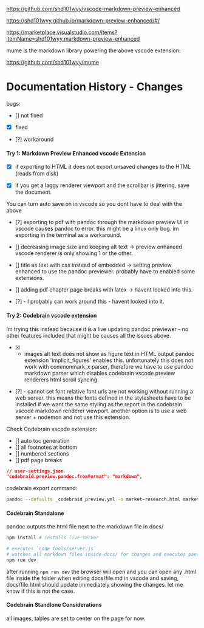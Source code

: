 https://github.com/shd101wyy/vscode-markdown-preview-enhanced

https://shd101wyy.github.io/markdown-preview-enhanced/#/

https://marketplace.visualstudio.com/items?itemName=shd101wyy.markdown-preview-enhanced

mume is the markdown library powering the above vscode extension:

https://github.com/shd101wyy/mume

# Documentation History - Changes

bugs:

- [] not fixed
- [x] fixed
- [?] workaround

#### Try 1: Markdown Preview Enhanced vscode Extension

- [x] if exporting to HTML it does not export unsaved changes to the HTML (reads from disk)

- [x] if you get a laggy renderer viewport and the scrollbar is jittering, save the document.

You can turn auto save on in vscode so you dont have to deal with the above

- [?] exporting to pdf with pandoc through the markdown preview UI in vscode causes pandoc to error. this might be a linux only bug. im exporting in the terminal as a workaround.

- [] decreasing image size and keeping alt text -> preview enhanced vscode renderer is only showing 1 or the other.

- [] title as text with css instead of embedded -> setting preview enhanced to use the pandoc previewer. probably have to enabled some extensions.

- [] adding pdf chapter page breaks with latex -> havent looked into this.

- [?] - I probably can work around this - havent looked into it.

#### Try 2: Codebrain vscode extension

Im trying this instead because it is a live updating pandoc previewer - no other features included that might be causes all the issues above.

- [x] - images alt text does not show as figure text in HTML output
    pandoc extension 'implicit_figures' enables this. unfortunately this does not work with commonmark_x parser, therefore we have to use pandoc markdown parser which disables codebrain vscode preview renderers html scroll syncing.

- [?] - cannot set font
  relative font urls are not working without running a web server. this means the fonts defined in the stylesheets have to be installed if we want the same styling as the report in the codebrain vscode markdown renderer viewport.
  another option is to use a web server + nodemon and not use this extension.

Check Codebrain vscode extension:

- [] auto toc generation
- [] all footnotes at bottom
- [] numbered sections
- [] pdf page breaks

```json
// user-settings.json
"codebraid.preview.pandoc.fromFormat": "markdown",
```

codebrain export command:

```bash
pandoc --defaults _codebraid_preview.yml -o market-research.html market-research.md
```

#### Codebrain Standalone

pandoc outputs the html file next to the markdown file in docs/

```bash
npm install # installs live-server

# executes `node tools/server.js`
# watches all markdown files inside docs/ for changes and executes pandoc if changed
npm run dev
```

after running `npm run dev` the browser will open and you can open any .html file inside the folder
when editing docs/file.md in vscode and saving, docs/file.html should update immediately showing the changes.
let me know if this is not the case.

#### Codebrain Standlone Considerations

all images, tables are set to center on the page for now.

